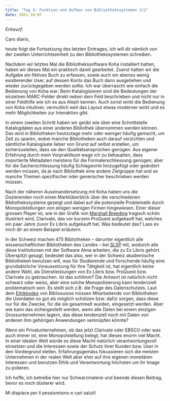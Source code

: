 ```yaml
---
title: "Tag 3: Funktion und Aufbau von Bibliothekssystemen 2/2"
date: 2021-10-07
---
```


*Entwurf:*

Caro diario,

heute folgt die Fortsetzung des letzten Eintrages, ich will dir nämlich von der zweiten Unterrichtseinheit zu den Bibliothekssystemen schreiben.


Nachdem wir letztes Mal die Bibliothekssoftware Koha installiert hatten, haben wir dieses Mal ein praktisch damit gearbeitet. Zuerst hatten wir die Aufgabe ein fiktives Buch zu erfassen, sowie auch ein ebenso wenig existierender User, auf dessen Konto das Buch dann ausgeliehen und wieder zurückgegeben werden sollte. Ich war überrascht wie einfach die Bedienung von Koha war: Beim Katalogisieren sind die Bedeutungen der einzelnen MARC-Felder direkt neben dem Feld beschrieben und nicht nur in einer Feldhilfe wie ich es aus Aleph kennen. Auch sonst wirkt die Bedienung von Koha intuitiver, vermutlich weil das Layout etwas moderner wirkt und es mehr Möglichkeiten zur Interaktion gibt.

In einem zweiten Schritt haben wir geübt wie über eine Schnittstelle Katalogdaten aus einer anderen Bibliothek übernommen werden können. Das wird in Bibliotheken heutzutage mehr oder weniger häufig gemacht, um Zeit zu sparen, wobei manche Bibliotheken auch darauf verzichten und sämtliche Katalogisate lieber von Grund auf selbst erstellen, um sicherzustellen, dass sie den Qualitätsansprüchen genügen. Aus eigener Erfahrung durch mein Vorpraktikum wage ich zu behaupten, dass importierte Metadaten meistens für die Formalerschliessung genügen, aber für die Sacherschliessung häufig Schlagworte hinzugefügt oder geändert werden müssen, da je nach Bibliothek eine andere Zielgruppe hat und so manche Themen spezifischer oder generischer beschrieben werden müssen.

Nach der näheren Auseinandersetzung mit Koha haben uns die Dozierenden noch einen Marktüberblick über die verschiedenen Bibliothekssysteme gezeigt und dabei auf die potenzielle Problematik durch Monopolstellungen von einigen wenigen Firmen hingewiesen. Einer dieser grossen Player ist, wie in der Grafik von [Marshall Breeding](https://librarytechnology.org/mergers/) tragisch schön illustriert wird, Clarivate, das vor kurzem ProQuest aufgekauft hat, welches ein paar Jahre zuvor Ex Libris aufgekauft hat. Was bedeutet das? Lass es mich dir an einem Beispiel erläutern.

In der Schweiz machen 475 Bibliotheken – darunter eigentlich alle wissenschaftlichen Bibliotheken des Landes – bei [SLSP](https://slsp.ch/de) mit, wodurch alle diese Institutionen mit der Software Alma arbeiten, die zu Ex Libris gehört. Überspitzt gesagt, bedeutet das also, wer in der Schweiz akademische Bibliotheken benutzen will, was für Studierende und Forschende häufig eine grundsätzliche Voraussetzung für ihre Tätigkeit ist, hat eigentlich keine andere Wahl, als Dienstleistungen von Ex Libris bzw. ProQuest bzw. Clarivate zu gebrauchen. Ist das schlimm? Die Antwort ist natürlich nicht schwarz oder weiss, aber eine solche Monopolisierung kann tendenziell problematisch sein. Es stellt sich z.B. die Frage des Datenschutzes. Laut dem [Ethikkodex](https://tocco-nice-bis.objects.rma.cloudscale.ch/cae9d9d9a89ee0a89882c67627cab43fc7389a3e044b8e6323c6a7746243904a?response-cache-control=private%3B%20max-age%3D900&response-content-disposition=inline%3B%20filename%2A%3DUTF-8%27%27Ethikkodex&X-Amz-Algorithm=AWS4-HMAC-SHA256&X-Amz-Date=20211103T175244Z&X-Amz-SignedHeaders=host&X-Amz-Expires=899&X-Amz-Credential=9JA425RZFLGN80F58CB7%2F20211103%2Fus-east-1%2Fs3%2Faws4_request&X-Amz-Signature=399678499e6fbf05a4072ceaf6e984f13d218c2988728ca9633224d126fa9c54) von Bibliosuisse müssen Mitarbeitende von Bibliotheken die Userdaten so gut als möglich schützen bzw. dafür sorgen, dass diese nur für die Zwecke, für die sie gesammelt wurden, eingesetzt werden.  Aber wie kann das sichergestellt werden, wenn alle Daten bei einem einzigen Grossunternehmen lagern, das diese tendenziell noch mit Daten von anderen ihm gehörigen Anwendungen verknüpfen könnte?

Wenn ein Privatunternehmen, ob das jetzt Clarivate oder EBSCO oder was auch immer ist, eine Monopolstellung belegt, hat dieses enorm viel Macht. In einer idealen Welt würde es diese Macht natürlich verantwortungsvoll einsetzen und die Interessen sowie der Schutz ihrer Kunden bzw. User in den Vordergrund stellen. Erfahrungsgemäss fokussieren sich  die meisten Unternehmen in der realen Welt aber eher auf ihre eigenen monetären Interessen und benutzen Ethik und Verantwortung höchsten um ihr Image zu polieren.

Ich hoffe, ich betreibe hier nur Schwarzmalerei und beende diesen Beitrag, bevor es noch düsterer wird.
 
Mi dispiace per il pessismismo e cari saluti! 
